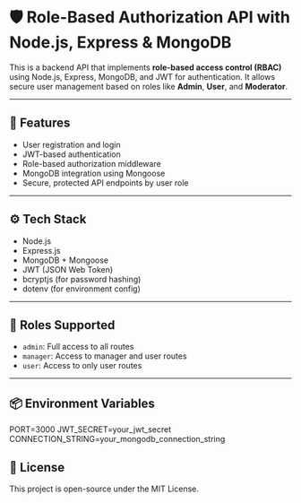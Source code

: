# 🛡️ Role-Based Authorization API with Node.js, Express & MongoDB

This is a backend API that implements **role-based access control (RBAC)** using Node.js, Express, MongoDB, and JWT for authentication. It allows secure user management based on roles like **Admin**, **User**, and **Moderator**.

---

## 🚀 Features

- User registration and login
- JWT-based authentication
- Role-based authorization middleware
- MongoDB integration using Mongoose
- Secure, protected API endpoints by user role

---

## ⚙️ Tech Stack

- Node.js
- Express.js
- MongoDB + Mongoose
- JWT (JSON Web Token)
- bcryptjs (for password hashing)
- dotenv (for environment config)

---

## 🔐 Roles Supported

- `admin`: Full access to all routes
- `manager`: Access to manager and user routes
- `user`: Access to only user routes

---

## 📦 Environment Variables

PORT=3000
JWT_SECRET=your_jwt_secret
CONNECTION_STRING=your_mongodb_connection_string

## 📖 License

This project is open-source under the MIT License.
